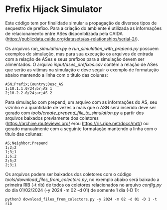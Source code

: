 # Prefix Hijack Simulator

Este código tem por finalidade simular a propagação de diversos tipos de sequestro de prefixo.
Para a criação do ambiente é utilizada as informações de relacionamento entre ASes disponiblizada pela CAIDA (https://publicdata.caida.org/datasets/as-relationships/serial-2/).

Os arquivos *run_simulation.py* e *run_simulation_with_prepend.py* possuem exemplos de simulação, mas para sua execução os arquivos de entrada com a relação de ASes e seus prefixos para a simulação devem ser alimentados. 
O arquivo *input/ases_prefixes.csv* contém a relação de ASes que serão as vítimas na simulação e deve seguir o exemplo de formatação abaixo mantendo a linha com o título das colunas:

```
ASN;Prefix;Country;Desc_AS
1;10.1.1.0/24;br;AS 1
2;10.2.2.0/24;ar;AS 2
```
Para simulação com prepend, um arquivo com as informações do AS, seu vizinho e a quantidade de vezes a mais que o ASN será inserido deve ser gerado com *tools/create_prepend_file_to_simulation.py* a partir dos arquivos baixados previamente dos coletores (https://archive.routeviews.org/ e/ou https://ris.ripe.net/docs/mrt/) ou gerado manualmente com a seguinte formatação mantendo a linha com o título das colunas:

```
AS;Neighbor;Prepend
1;2;2
1;3;1
1;6;2
2;5;2
2;3;1
```
Os arquivos podem ser baixados dos coletores com o código *tools/download_files_from_colectors.py*, no exemplo abaixo será baixado a primeira RIB (-t rib) de todos os coletores relacionados no arquivo *config.py* do dia 01/02/2024 (-y 2024 -m 02 -d 01) de somente 1 dia (-D 1):
```
python3 download_files_from_colectors.py -y 2024 -m 02 -d 01 -D 1 -t rib
```
